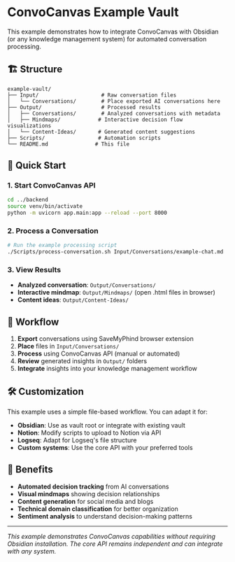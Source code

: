 # ConvoCanvas Example Vault

This example demonstrates how to integrate ConvoCanvas with Obsidian (or any knowledge management system) for automated conversation processing.

## 🏗️ Structure

```
example-vault/
├── Input/                    # Raw conversation files
│   └── Conversations/        # Place exported AI conversations here
├── Output/                   # Processed results
│   ├── Conversations/        # Analyzed conversations with metadata
│   ├── Mindmaps/            # Interactive decision flow visualizations
│   └── Content-Ideas/       # Generated content suggestions
├── Scripts/                 # Automation scripts
└── README.md               # This file
```

## 🚀 Quick Start

### 1. Start ConvoCanvas API
```bash
cd ../backend
source venv/bin/activate
python -m uvicorn app.main:app --reload --port 8000
```

### 2. Process a Conversation
```bash
# Run the example processing script
./Scripts/process-conversation.sh Input/Conversations/example-chat.md
```

### 3. View Results
- **Analyzed conversation**: `Output/Conversations/`
- **Interactive mindmap**: `Output/Mindmaps/` (open .html files in browser)
- **Content ideas**: `Output/Content-Ideas/`

## 🔄 Workflow

1. **Export** conversations using SaveMyPhind browser extension
2. **Place** files in `Input/Conversations/`
3. **Process** using ConvoCanvas API (manual or automated)
4. **Review** generated insights in `Output/` folders
5. **Integrate** insights into your knowledge management workflow

## 🛠️ Customization

This example uses a simple file-based workflow. You can adapt it for:
- **Obsidian**: Use as vault root or integrate with existing vault
- **Notion**: Modify scripts to upload to Notion via API
- **Logseq**: Adapt for Logseq's file structure
- **Custom systems**: Use the core API with your preferred tools

## 🎯 Benefits

- **Automated decision tracking** from AI conversations
- **Visual mindmaps** showing decision relationships
- **Content generation** for social media and blogs
- **Technical domain classification** for better organization
- **Sentiment analysis** to understand decision-making patterns

---

*This example demonstrates ConvoCanvas capabilities without requiring Obsidian installation. The core API remains independent and can integrate with any system.*
